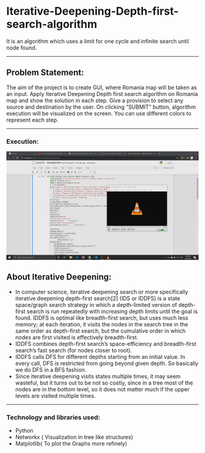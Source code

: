 # Iterative-Deepening-Depth-first-search-algorithm
It is an algorithm which uses a limit for one cycle and infinite search until node found.

---
## Problem Statement:
The aim of the project is to create GUI, where Romania map will be taken as an
input. Apply Iterative Deepening Depth first search algorithm on Romania
map and show the solution in each step. Give a provision to select any source
and destination by the user. On clicking “SUBMIT” button, algorithm execution
will be visualized on the screen. You can use different colors to represent each
step.

---
### Execution:
![](gifExecution.gif)

## About Iterative Deepening:
* In computer science, iterative deepening search or more specifically iterative deepening depth-first search[2] (IDS or IDDFS) is a state space/graph search strategy in which a depth-limited version of depth-first search is run repeatedly with increasing depth limits until the goal is found. IDDFS is optimal like breadth-first search, but uses much less memory; at each iteration, it visits the nodes in the search tree in the same order as depth-first search, but the cumulative order in which nodes are first visited is effectively breadth-first.
* IDDFS combines depth-first search’s space-efficiency and breadth-first search’s fast search (for nodes closer to root).
* IDDFS calls DFS for different depths starting from an initial value. In every call, DFS is restricted from going beyond given depth. So basically we do DFS in a BFS fashion.
* Since iterative deepening visits states multiple times, it may seem wasteful, but it turns out to be not so costly, since in a tree most of the nodes are in the bottom level, so it does not matter much if the upper levels are visited multiple times.

---

### Technology and libraries used:
* Python
* Networkx ( Visualization in tree like structures)
* Matplotlib( To plot the Graphs more refinely)
